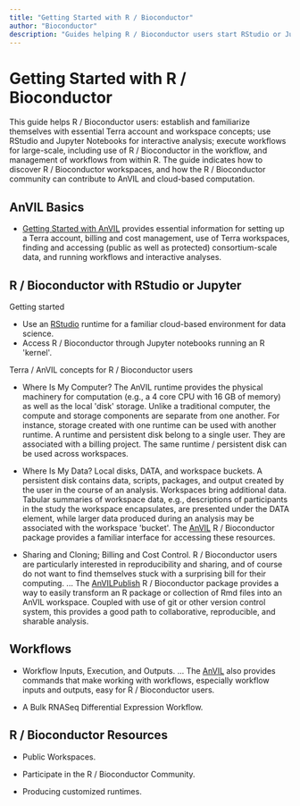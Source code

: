 ```yaml
---
title: "Getting Started with R / Bioconductor"
author: "Bioconductor"
description: "Guides helping R / Bioconductor users start RStudio or Jupyter for interactive analysis, and workflows for large-scale data processing."
---
```


<!-- 
The plan is for the lead sentence of each bullet to lead to a short video describing the topic.
-->

# Getting Started with R / Bioconductor

<hero small>This guide helps R / Bioconductor users: establish and familiarize themselves with essential Terra account and workspace concepts; use RStudio and Jupyter Notebooks for interactive analysis; execute workflows for large-scale, including use of R / Bioconductor in the workflow, and management of workflows from within R. The guide indicates how to discover R / Bioconductor workspaces, and how the R / Bioconductor community can contribute to AnVIL and cloud-based computation.</hero>

## AnVIL Basics

- [Getting Started with AnVIL][] provides essential information for setting up a Terra account, billing and cost management, use of Terra workspaces, finding and accessing (public as well as protected) consortium-scale data, and running workflows and interactive analyses.

## R / Bioconductor with RStudio or Jupyter

Getting started

- Use an [RStudio][] runtime for a familiar cloud-based environment for data science.
- Access R / Bioconductor through Jupyter notebooks running an R 'kernel'.

[RStudio]: https://terra.bio/try-rstudio-in-terra/

Terra / AnVIL concepts for R / Bioconductor users

- Where Is My Computer? The AnVIL runtime provides the physical machinery for computation (e.g., a 4 core CPU with 16 GB of memory) as well as the local 'disk' storage. Unlike a traditional computer, the compute and storage components are separate from one another. For instance, storage created with one runtime can be used with another runtime. A runtime and persistent disk belong to a single user. They are associated with a billing project. The same runtime / persistent disk can be used across workspaces.

- Where Is My Data? Local disks, DATA, and workspace buckets. A persistent disk contains data, scripts, packages, and output created by the user in the course of an analysis. Workspaces bring additional data. Tabular summaries of workspace data, e.g., descriptions of participants in the study the workspace encapsulates, are presented under the DATA element, while larger data produced during an analysis may be associated with the workspace 'bucket'. The [AnVIL][AnVIL-package] R / Bioconductor package provides a familiar interface for accessing these resources.

- Sharing and Cloning; Billing and Cost Control. R / Bioconductor users are particularly  interested in reproducibility and sharing, and of course do not want to find themselves stuck with a surprising bill for their computing. ... The [AnVILPublish][] R / Bioconductor package provides a way to easily transform an R package or collection of Rmd files into an AnVIL workspace. Coupled with use of git or other version control system, this provides a good path to collaborative, reproducible, and sharable analysis.

## Workflows

- Workflow Inputs, Execution, and Outputs. ... The [AnVIL][AnVIL-package] also provides commands that make working with workflows, especially workflow inputs and outputs, easy for R / Bioconductor users.

- A Bulk RNASeq Differential Expression Workflow.

## R / Bioconductor Resources

- Public Workspaces.

- Participate in the R / Bioconductor Community.

- Producing customized runtimes.

[Getting Started with AnVIL]: https://anvilproject.org/learn#getting-started-with-anvil
[AnVIL-package]: https://bioconductor.org/packages/AnVIL
[AnVILPublish]: https://bioconductor.org/packages/AnVILPublish
